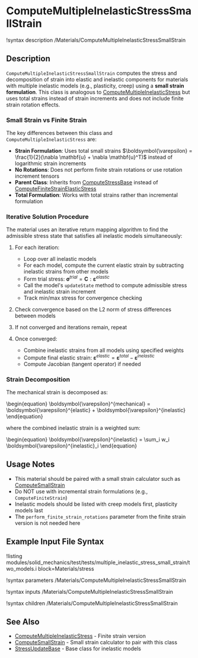 # ComputeMultipleInelasticStressSmallStrain

!syntax description /Materials/ComputeMultipleInelasticStressSmallStrain

## Description

`ComputeMultipleInelasticStressSmallStrain` computes the stress and decomposition of strain into elastic and inelastic components for materials with multiple inelastic models (e.g., plasticity, creep) using a **small strain formulation**. This class is analogous to [ComputeMultipleInelasticStress](ComputeMultipleInelasticStress.md) but uses total strains instead of strain increments and does not include finite strain rotation effects.

### Small Strain vs Finite Strain

The key differences between this class and `ComputeMultipleInelasticStress` are:

- **Strain Formulation**: Uses total small strains $\boldsymbol{\varepsilon} = \frac{1}{2}(\nabla \mathbf{u} + \nabla \mathbf{u}^T)$ instead of logarithmic strain increments
- **No Rotations**: Does not perform finite strain rotations or use rotation increment tensors
- **Parent Class**: Inherits from [ComputeStressBase](ComputeStressBase.md) instead of [ComputeFiniteStrainElasticStress](ComputeFiniteStrainElasticStress.md)
- **Total Formulation**: Works with total strains rather than incremental formulation

### Iterative Solution Procedure

The material uses an iterative return mapping algorithm to find the admissible stress state that satisfies all inelastic models simultaneously:

1. For each iteration:
   - Loop over all inelastic models
   - For each model, compute the current elastic strain by subtracting inelastic strains from other models
   - Form trial stress: $\boldsymbol{\sigma}^{trial} = \mathbf{C} : \boldsymbol{\varepsilon}^{elastic}$
   - Call the model's `updateState` method to compute admissible stress and inelastic strain increment
   - Track min/max stress for convergence checking

2. Check convergence based on the L2 norm of stress differences between models
3. If not converged and iterations remain, repeat

4. Once converged:
   - Combine inelastic strains from all models using specified weights
   - Compute final elastic strain: $\boldsymbol{\varepsilon}^{elastic} = \boldsymbol{\varepsilon}^{total} - \boldsymbol{\varepsilon}^{inelastic}$
   - Compute Jacobian (tangent operator) if needed

### Strain Decomposition

The mechanical strain is decomposed as:

\begin{equation}
\boldsymbol{\varepsilon}^{mechanical} = \boldsymbol{\varepsilon}^{elastic} + \boldsymbol{\varepsilon}^{inelastic}
\end{equation}

where the combined inelastic strain is a weighted sum:

\begin{equation}
\boldsymbol{\varepsilon}^{inelastic} = \sum_i w_i \boldsymbol{\varepsilon}^{inelastic}_i
\end{equation}

## Usage Notes

- This material should be paired with a small strain calculator such as [ComputeSmallStrain](ComputeSmallStrain.md)
- Do NOT use with incremental strain formulations (e.g., `ComputeFiniteStrain`)
- Inelastic models should be listed with creep models first, plasticity models last
- The `perform_finite_strain_rotations` parameter from the finite strain version is not needed here

## Example Input File Syntax

!listing modules/solid_mechanics/test/tests/multiple_inelastic_stress_small_strain/two_models.i block=Materials/stress

!syntax parameters /Materials/ComputeMultipleInelasticStressSmallStrain

!syntax inputs /Materials/ComputeMultipleInelasticStressSmallStrain

!syntax children /Materials/ComputeMultipleInelasticStressSmallStrain

## See Also

- [ComputeMultipleInelasticStress](ComputeMultipleInelasticStress.md) - Finite strain version
- [ComputeSmallStrain](ComputeSmallStrain.md) - Small strain calculator to pair with this class
- [StressUpdateBase](StressUpdateBase.md) - Base class for inelastic models
